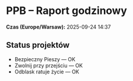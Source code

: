 # PPB – Raport godzinowy
**Czas (Europe/Warsaw):** 2025-09-24 14:37

## Status projektów
- Bezpieczny Pieszy — OK
- Zwolnij przy przejściu — OK
- Odblask ratuje życie — OK

